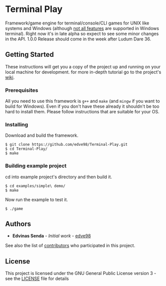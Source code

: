 # Terminal Play

Framework/game engine for terminal/console/CLI games for UNIX like systems and Windows (although [not all features](https://github.com/edve98/Terminal-Play/wiki/Windows) are supported in Windows terminal). Right now it's in late alpha so expect to see some minor changes in the API. 1.0.0 Release should come in the week after Ludum Dare 36.

## Getting Started

These instructions will get you a copy of the project up and running on your local machine for development. for more in-depth tutorial go to the project's [wiki](https://github.com/edve98/Terminal-Play/wiki).

### Prerequisites

All you need to use this framework is `g++` and `make` (and `mingw` if you want to build for Windows). Even if you don't have these already it shouldn't be too hard to install them. Please follow instructions that are suitable for your OS.

### Installing

Download and build the framework.

```
$ git clone https://github.com/edve98/Terminal-Play.git
$ cd Terminal-Play/
$ make
```

### Building example project

cd into example project's directory and then build it.

```
$ cd examples/simple\ demo/
$ make
```

Now run the example to test it.

```
$ ./game
```

## Authors

* **Edvinas Senda** - *Initial work* - [edve98](https://github.com/edve98)

See also the list of [contributors](https://github.com/edve98/Terminal-Play/contributors) who participated in this project.

## License

This project is licensed under the GNU General Public License version 3 - see the [LICENSE](LICENSE) file for details
